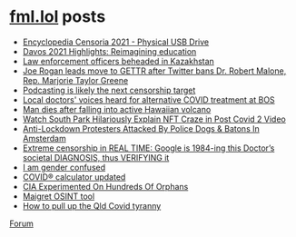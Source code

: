 # [fml.lol](https://fml.lol) posts
<!-- BLOG-POST-LIST:START -->
- [Encyclopedia Censoria 2021 - Physical USB Drive](https://fml.lol/encyclopedia-censoria-2021-physical-usb-drive/)
- [Davos 2021 Highlights: Reimagining education](https://fml.lol/davos-2021-highlights-reimagining-education/)
- [Law enforcement officers beheaded in Kazakhstan](https://fml.lol/law-enforcement-officers-beheaded-in-kazakhstan/)
- [Joe Rogan leads move to GETTR after Twitter bans Dr. Robert Malone, Rep. Marjorie Taylor Greene](https://fml.lol/joe-rogan-leads-move-to-gettr-after-twitter-bans-dr-robert-malone-rep-marjorie-taylor-greene/)
- [Podcasting is likely the next censorship target](https://fml.lol/podcasting-is-likely-the-next-censorship-target/)
- [Local doctors&#39; voices heard for alternative COVID treatment at BOS](https://fml.lol/local-doctors-voices-heard-for-alternative-covid-treatment-at-bos/)
- [Man dies after falling into active Hawaiian volcano](https://fml.lol/man-falls-into-volcano/)
- [Watch South Park Hilariously Explain NFT Craze in Post Covid 2 Video](https://fml.lol/watch-south-park-hilariously-explain-nft-craze-in-post-covid-2-video/)
- [Anti-Lockdown Protesters Attacked By Police Dogs &amp; Batons In Amsterdam](https://fml.lol/anti-lockdown-protesters-attacked-by-police-dogs/)
- [Extreme censorship in REAL TIME: Google is 1984-ing this Doctor’s societal DIAGNOSIS, thus VERIFYING it](https://fml.lol/extreme-censorship-in-real-time-google-is-1984-ing-this-doctors-societal-diagnosis-thus-verifying-it/)
- [I am gender confused](https://fml.lol/i-am-gender-confused/)
- [COVID® calculator updated](https://fml.lol/covid-calculator-updated/)
- [CIA Experimented On Hundreds Of Orphans](https://fml.lol/cia-experimented-on-hundreds-of-orphans/)
- [Maigret OSINT tool](https://fml.lol/maigret-osint/)
- [How to pull up the Qld Covid tyranny](https://fml.lol/how-to-pull-up-the-qld-covid-tyranny/)
<!-- BLOG-POST-LIST:END -->

[Forum](https://forum.fml.lol)

